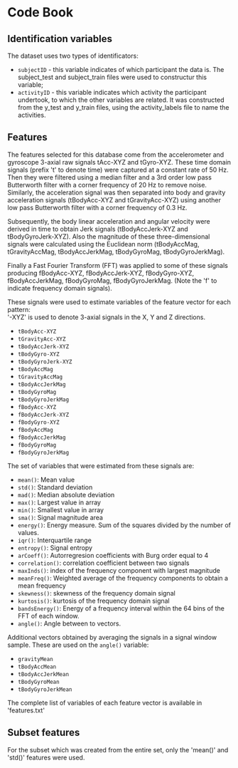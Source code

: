 # Code Book 
## Identification variables 
The dataset uses two types of identificators: 
- `subjectID` - this variable indicates of which participant the data is. The subject_test and subject_train files were used to constructur this variable; 
- `activityID` - this variable indicates which activity the participant undertook, to which the other variables are related. It was constructed from the y_test and y_train files, using the activity_labels file to name the activities. 
## Features 
The features selected for this database come from the accelerometer and gyroscope 3-axial raw signals tAcc-XYZ and tGyro-XYZ. These time domain signals (prefix 't' to denote time) were captured at a constant rate of 50 Hz. Then they were filtered using a median filter and a 3rd order low pass Butterworth filter with a corner frequency of 20 Hz to remove noise. Similarly, the acceleration signal was then separated into body and gravity acceleration signals (tBodyAcc-XYZ and tGravityAcc-XYZ) using another low pass Butterworth filter with a corner frequency of 0.3 Hz. 

Subsequently, the body linear acceleration and angular velocity were derived in time to obtain Jerk signals (tBodyAccJerk-XYZ and tBodyGyroJerk-XYZ). Also the magnitude of these three-dimensional signals were calculated using the Euclidean norm (tBodyAccMag, tGravityAccMag, tBodyAccJerkMag, tBodyGyroMag, tBodyGyroJerkMag). 

Finally a Fast Fourier Transform (FFT) was applied to some of these signals producing fBodyAcc-XYZ, fBodyAccJerk-XYZ, fBodyGyro-XYZ, fBodyAccJerkMag, fBodyGyroMag, fBodyGyroJerkMag. (Note the 'f' to indicate frequency domain signals). 

These signals were used to estimate variables of the feature vector for each pattern:  
'-XYZ' is used to denote 3-axial signals in the X, Y and Z directions.

- `tBodyAcc-XYZ`
- `tGravityAcc-XYZ`
- `tBodyAccJerk-XYZ`
- `tBodyGyro-XYZ` 
- `tBodyGyroJerk-XYZ`
- `tBodyAccMag`
- `tGravityAccMag`
- `tBodyAccJerkMag`
- `tBodyGyroMag`
- `tBodyGyroJerkMag`
- `fBodyAcc-XYZ`
- `fBodyAccJerk-XYZ`
- `fBodyGyro-XYZ`
- `fBodyAccMag`
- `fBodyAccJerkMag`
- `fBodyGyroMag`
- `fBodyGyroJerkMag`

The set of variables that were estimated from these signals are: 

- `mean()`: Mean value
- `std()`: Standard deviation
- `mad()`: Median absolute deviation 
- `max()`: Largest value in array
- `min()`: Smallest value in array
- `sma()`: Signal magnitude area
- `energy()`: Energy measure. Sum of the squares divided by the number of values. 
- `iqr()`: Interquartile range 
- `entropy()`: Signal entropy
- `arCoeff()`: Autorregresion coefficients with Burg order equal to 4
- `correlation()`: correlation coefficient between two signals
- `maxInds()`: index of the frequency component with largest magnitude
- `meanFreq()`: Weighted average of the frequency components to obtain a mean frequency
- `skewness()`: skewness of the frequency domain signal 
- `kurtosis()`: kurtosis of the frequency domain signal 
- `bandsEnergy()`: Energy of a frequency interval within the 64 bins of the FFT of each window.
- `angle()`: Angle between to vectors.

Additional vectors obtained by averaging the signals in a signal window sample. These are used on the `angle()` variable:

- `gravityMean`
- `tBodyAccMean`
- `tBodyAccJerkMean`
- `tBodyGyroMean`
- `tBodyGyroJerkMean`

The complete list of variables of each feature vector is available in 'features.txt' 
## Subset features
For the subset which was created from the entire set, only the 'mean()' and 'std()' features were used. 